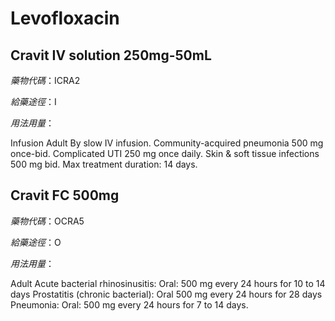 # Levofloxacin

## Cravit IV solution 250mg-50mL

*藥物代碼*：ICRA2

*給藥途徑*：I

*用法用量*：

Infusion Adult By slow IV infusion. Community-acquired pneumonia 500 mg once-bid. Complicated UTI 250 mg once daily. Skin & soft tissue infections 500 mg bid. Max treatment duration: 14 days.

## Cravit FC 500mg

*藥物代碼*：OCRA5

*給藥途徑*：O

*用法用量*：

Adult 
Acute bacterial rhinosinusitis: Oral: 500 mg every 24 hours for 10 to 14 days
Prostatitis (chronic bacterial): Oral 500 mg every 24 hours for 28 days
Pneumonia: Oral: 500 mg every 24 hours for 7 to 14 days.


